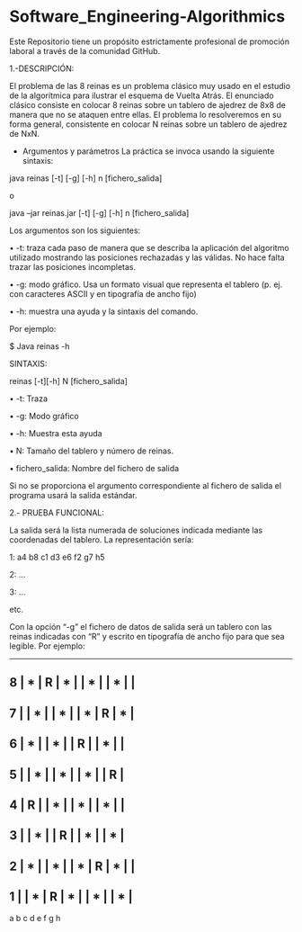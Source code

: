 # Software_Engineering-Algorithmics
Este Repositorio tiene un propósito estrictamente profesional de promoción laboral a través de la comunidad GitHub.

1.-DESCRIPCIÓN:

El problema de las 8 reinas es un problema clásico muy usado en el estudio de la algorítmica para ilustrar el esquema de Vuelta Atrás. El enunciado clásico consiste en
colocar 8 reinas sobre un tablero de ajedrez de 8x8 de manera que no se ataquen entre ellas. El problema lo resolveremos en su forma general, consistente en colocar N reinas 
sobre un tablero de ajedrez de NxN.

 - Argumentos y parámetros
La práctica se invoca usando la siguiente sintaxis:

java reinas [-t] [-g] [-h] n [fichero_salida]

o

java –jar reinas.jar [-t] [-g] [-h] n [fichero_salida]

Los argumentos son los siguientes:

• -t: traza cada paso de manera que se describa la aplicación del algoritmo
utilizado mostrando las posiciones rechazadas y las válidas. No hace falta trazar
las posiciones incompletas.

• -g: modo gráfico. Usa un formato visual que representa el tablero (p. ej. con
caracteres ASCII y en tipografía de ancho fijo)

• -h: muestra una ayuda y la sintaxis del comando. 

Por ejemplo:

$ Java reinas -h <ENTER>

SINTAXIS:

reinas [-t][-h] N [fichero_salida]

• -t: Traza

• -g: Modo gráfico

• -h: Muestra esta ayuda

• N: Tamaño del tablero y número de reinas.

• fichero_salida: Nombre del fichero de salida

Si no se proporciona el argumento correspondiente al fichero de salida el programa usará la salida estándar.

2.- PRUEBA FUNCIONAL:

La salida será la lista numerada de soluciones indicada mediante las coordenadas del tablero. La representación sería:

1: a4 b8 c1 d3 e6 f2 g7 h5

2: …

3: …

etc.

Con la opción “-g” el fichero de datos de salida será un tablero con las reinas indicadas con “R” y escrito en tipografía de ancho fijo para que sea legible. Por ejemplo:

---------------------------------
8 | * | R | * | | * | | * | |
-----------------------------------
7 | | * | | * | | * | R | * |
-----------------------------------
6 | * | | * | | R | | * | |
-----------------------------------
5 | | * | | * | | * | | R |
-----------------------------------
4 | R | | * | | * | | * | |
-----------------------------------
3 | | * | | R | | * | | * |
-----------------------------------
2 | * | | * | | * | R | * | |
-----------------------------------
1 | | * | R | * | | * | | * |
-----------------------------------
a b c d e f g h


